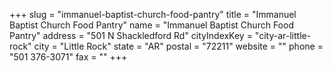 +++
slug = "immanuel-baptist-church-food-pantry"
title = "Immanuel Baptist Church Food Pantry"
name = "Immanuel Baptist Church Food Pantry"
address = "501 N Shackledford Rd"
cityIndexKey = "city-ar-little-rock"
city = "Little Rock"
state = "AR"
postal = "72211"
website = ""
phone = "501 376-3071"
fax = ""
+++
